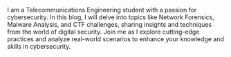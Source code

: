 I am a Telecommunications Engineering student with a passion for cybersecurity. 
In this blog, I will delve into topics like Network Forensics, Malware Analysis, and CTF challenges, sharing insights and techniques from the world of digital security.
Join me as I explore cutting-edge practices and analyze real-world scenarios to enhance your knowledge and skills in cybersecurity.
